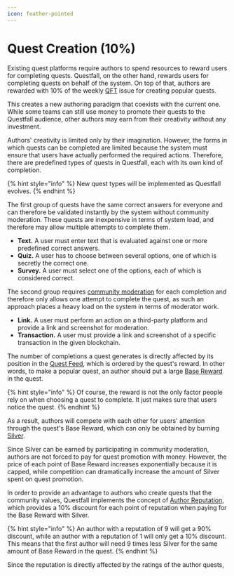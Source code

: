 ```yaml
---
icon: feather-pointed
---
```


# Quest Creation (10%)

Existing quest platforms require authors to spend resources to reward users for completing quests. Questfall, on the other hand, rewards users for completing quests on behalf of the system. On top of that, authors are rewarded with 10% of the weekly [QFT](../../assets/questfall-tokens-qft.md) issue for creating popular quests.

This creates a new authoring paradigm that coexists with the current one. While some teams can still use money to promote their quests to the Questfall audience, other authors may earn from their creativity without any investment.

Authors' creativity is limited only by their imagination. However, the forms in which quests can be completed are limited because the system must ensure that users have actually performed the required actions. Therefore, there are predefined types of quests in Questfall, each with its own kind of completion.

{% hint style="info" %}
New quest types will be implemented as Questfall evolves.
{% endhint %}

The first group of quests have the same correct answers for everyone and can therefore be validated instantly by the system without community moderation. These quests are inexpensive in terms of system load, and therefore may allow multiple attempts to complete them.

* **Text.** A user must enter text that is evaluated against one or more predefined correct answers.
* **Quiz.** A user has to choose between several options, one of which is secretly the correct one.
* **Survey.** A user must select one of the options, each of which is considered correct.

The second group requires [community moderation](../community-moderation/) for each completion and therefore only allows one attempt to complete the quest, as such an approach places a heavy load on the system in terms of moderator work.

* **Link.** A user must perform an action on a third-party platform and provide a link and screenshot for moderation.
* **Transaction.** A user must provide a link and screenshot of a specific transaction in the given blockchain.

The number of completions a quest generates is directly affected by its position in the [Quest Feed](../../overview/global-feed.md), which is ordered by the quest's reward. In other words, to make a popular quest, an author should put a large [Base Reward](base-reward.md) in the quest.

{% hint style="info" %}
Of course, the reward is not the only factor people rely on when choosing a quest to complete. It just makes sure that users notice the quest.
{% endhint %}

As a result, authors will compete with each other for users' attention through the quest's Base Reward, which can only be obtained by burning [Silver](../../assets/Silver-in-game.md).

Since Silver can be earned by participating in community moderation, authors are not forced to pay for quest promotion with money. However, the price of each point of Base Reward increases exponentially because it is capped, while competition can dramatically increase the amount of Silver spent on quest promotion.

In order to provide an advantage to authors who create quests that the community values, Questfall implements the concept of [Author Reputation](author-reputation.md), which provides a 10% discount for each point of reputation when paying for the Base Reward with Silver.&#x20;

{% hint style="info" %}
An author with a reputation of 9 will get a 90% discount, while an author with a reputation of 1 will only get a 10% discount. This means that the first author will need 9 times less Silver for the same amount of Base Reward in the quest.
{% endhint %}

Since the reputation is directly affected by the ratings of the author quests,&#x20;







